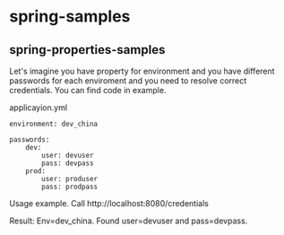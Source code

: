 # spring-samples
## spring-properties-samples
Let's imagine you have property for environment and you have different passwords for each enviroment and you need to resolve correct credentials.
You can find code in example.

applicayion.yml
```
environment: dev_china
    
passwords:
    dev:
        user: devuser
        pass: devpass
    prod:
        user: produser
        pass: prodpass
```

Usage example. Call http://localhost:8080/credentials

Result: Env=dev_china. Found user=devuser and pass=devpass.
